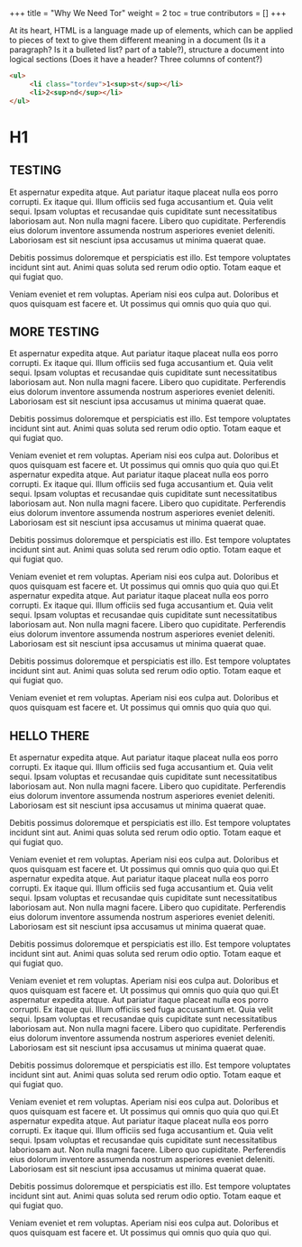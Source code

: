 +++
title = "Why We Need Tor"
weight = 2
toc = true
contributors = []
+++

At its heart, HTML is a language made up of elements, which can be applied to pieces of text to give them different meaning in a document (Is it a paragraph? Is it a bulleted list? part of a table?),  structure a document into logical sections (Does it have a header? Three columns of content?)

```html
<ul>
     <li class="tordev">1<sup>st</sup></li>
     <li>2<sup>nd</sup></li>
</ul>
```

# H1

## TESTING

Et aspernatur expedita atque. Aut pariatur itaque placeat nulla eos porro corrupti. Ex itaque qui. Illum officiis sed fuga accusantium et. Quia velit sequi. Ipsam voluptas et recusandae quis cupiditate sunt necessitatibus laboriosam aut. Non nulla magni facere. Libero quo cupiditate. Perferendis eius dolorum inventore assumenda nostrum asperiores eveniet deleniti. Laboriosam est sit nesciunt ipsa accusamus ut minima quaerat quae.

Debitis possimus doloremque et perspiciatis est illo. Est tempore voluptates incidunt sint aut. Animi quas soluta sed rerum odio optio. Totam eaque et qui fugiat quo.

Veniam eveniet et rem voluptas. Aperiam nisi eos culpa aut. Doloribus et quos quisquam est facere et. Ut possimus qui omnis quo quia quo qui.


## MORE TESTING

Et aspernatur expedita atque. Aut pariatur itaque placeat nulla eos porro corrupti. Ex itaque qui. Illum officiis sed fuga accusantium et. Quia velit sequi. Ipsam voluptas et recusandae quis cupiditate sunt necessitatibus laboriosam aut. Non nulla magni facere. Libero quo cupiditate. Perferendis eius dolorum inventore assumenda nostrum asperiores eveniet deleniti. Laboriosam est sit nesciunt ipsa accusamus ut minima quaerat quae.

Debitis possimus doloremque et perspiciatis est illo. Est tempore voluptates incidunt sint aut. Animi quas soluta sed rerum odio optio. Totam eaque et qui fugiat quo.

Veniam eveniet et rem voluptas. Aperiam nisi eos culpa aut. Doloribus et quos quisquam est facere et. Ut possimus qui omnis quo quia quo qui.Et aspernatur expedita atque. Aut pariatur itaque placeat nulla eos porro corrupti. Ex itaque qui. Illum officiis sed fuga accusantium et. Quia velit sequi. Ipsam voluptas et recusandae quis cupiditate sunt necessitatibus laboriosam aut. Non nulla magni facere. Libero quo cupiditate. Perferendis eius dolorum inventore assumenda nostrum asperiores eveniet deleniti. Laboriosam est sit nesciunt ipsa accusamus ut minima quaerat quae.

Debitis possimus doloremque et perspiciatis est illo. Est tempore voluptates incidunt sint aut. Animi quas soluta sed rerum odio optio. Totam eaque et qui fugiat quo.

Veniam eveniet et rem voluptas. Aperiam nisi eos culpa aut. Doloribus et quos quisquam est facere et. Ut possimus qui omnis quo quia quo qui.Et aspernatur expedita atque. Aut pariatur itaque placeat nulla eos porro corrupti. Ex itaque qui. Illum officiis sed fuga accusantium et. Quia velit sequi. Ipsam voluptas et recusandae quis cupiditate sunt necessitatibus laboriosam aut. Non nulla magni facere. Libero quo cupiditate. Perferendis eius dolorum inventore assumenda nostrum asperiores eveniet deleniti. Laboriosam est sit nesciunt ipsa accusamus ut minima quaerat quae.

Debitis possimus doloremque et perspiciatis est illo. Est tempore voluptates incidunt sint aut. Animi quas soluta sed rerum odio optio. Totam eaque et qui fugiat quo.

Veniam eveniet et rem voluptas. Aperiam nisi eos culpa aut. Doloribus et quos quisquam est facere et. Ut possimus qui omnis quo quia quo qui.


## HELLO THERE


Et aspernatur expedita atque. Aut pariatur itaque placeat nulla eos porro corrupti. Ex itaque qui. Illum officiis sed fuga accusantium et. Quia velit sequi. Ipsam voluptas et recusandae quis cupiditate sunt necessitatibus laboriosam aut. Non nulla magni facere. Libero quo cupiditate. Perferendis eius dolorum inventore assumenda nostrum asperiores eveniet deleniti. Laboriosam est sit nesciunt ipsa accusamus ut minima quaerat quae.

Debitis possimus doloremque et perspiciatis est illo. Est tempore voluptates incidunt sint aut. Animi quas soluta sed rerum odio optio. Totam eaque et qui fugiat quo.

Veniam eveniet et rem voluptas. Aperiam nisi eos culpa aut. Doloribus et quos quisquam est facere et. Ut possimus qui omnis quo quia quo qui.Et aspernatur expedita atque. Aut pariatur itaque placeat nulla eos porro corrupti. Ex itaque qui. Illum officiis sed fuga accusantium et. Quia velit sequi. Ipsam voluptas et recusandae quis cupiditate sunt necessitatibus laboriosam aut. Non nulla magni facere. Libero quo cupiditate. Perferendis eius dolorum inventore assumenda nostrum asperiores eveniet deleniti. Laboriosam est sit nesciunt ipsa accusamus ut minima quaerat quae.

Debitis possimus doloremque et perspiciatis est illo. Est tempore voluptates incidunt sint aut. Animi quas soluta sed rerum odio optio. Totam eaque et qui fugiat quo.

Veniam eveniet et rem voluptas. Aperiam nisi eos culpa aut. Doloribus et quos quisquam est facere et. Ut possimus qui omnis quo quia quo qui.Et aspernatur expedita atque. Aut pariatur itaque placeat nulla eos porro corrupti. Ex itaque qui. Illum officiis sed fuga accusantium et. Quia velit sequi. Ipsam voluptas et recusandae quis cupiditate sunt necessitatibus laboriosam aut. Non nulla magni facere. Libero quo cupiditate. Perferendis eius dolorum inventore assumenda nostrum asperiores eveniet deleniti. Laboriosam est sit nesciunt ipsa accusamus ut minima quaerat quae.

Debitis possimus doloremque et perspiciatis est illo. Est tempore voluptates incidunt sint aut. Animi quas soluta sed rerum odio optio. Totam eaque et qui fugiat quo.

Veniam eveniet et rem voluptas. Aperiam nisi eos culpa aut. Doloribus et quos quisquam est facere et. Ut possimus qui omnis quo quia quo qui.Et aspernatur expedita atque. Aut pariatur itaque placeat nulla eos porro corrupti. Ex itaque qui. Illum officiis sed fuga accusantium et. Quia velit sequi. Ipsam voluptas et recusandae quis cupiditate sunt necessitatibus laboriosam aut. Non nulla magni facere. Libero quo cupiditate. Perferendis eius dolorum inventore assumenda nostrum asperiores eveniet deleniti. Laboriosam est sit nesciunt ipsa accusamus ut minima quaerat quae.

Debitis possimus doloremque et perspiciatis est illo. Est tempore voluptates incidunt sint aut. Animi quas soluta sed rerum odio optio. Totam eaque et qui fugiat quo.

Veniam eveniet et rem voluptas. Aperiam nisi eos culpa aut. Doloribus et quos quisquam est facere et. Ut possimus qui omnis quo quia quo qui.
